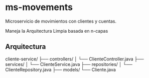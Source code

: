 # ms-movements
Microservicio de movimientos con clientes y cuentas.

Maneja la Arquitectura Limpia basada en n-capas
## Arquitectura
cliente-service/
├── controllers/
│   └── ClienteController.java
├── services/
│   └── ClienteService.java
├── repositories/
│   └── ClienteRepository.java
├── models/
    └── Cliente.java

